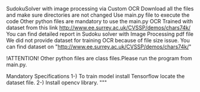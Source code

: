 
SudokuSolver with image processing via Custom OCR Download all the files and make sure directories are not changed Use main.py file to execute the code Other python files are mandatory to use the main.py OCR Trained with dataset from this link http://www.ee.surrey.ac.uk/CVSSP/demos/chars74k/ You can find detailed report in Sudoku solver with Image Processing pdf file
We did not provide dataset for training OCR because of file size issue.
You can find dataset on "http://www.ee.surrey.ac.uk/CVSSP/demos/chars74k/"

!ATTENTION!
Other python files are class files.Please run the program from main.py.

Mandatory Specifications
 1-) To train model install Tensorflow locate the dataset file.
 2-) Install opencv library.
 """
